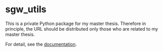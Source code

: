 # sgw_utils
This is a private Python package for my master thesis. 
Therefore in principle, the URL should be distributed only those who are related to my master thesis. 

For detail, see the [documentation](https://yuta-segawa.github.io/sgw_utils/). 